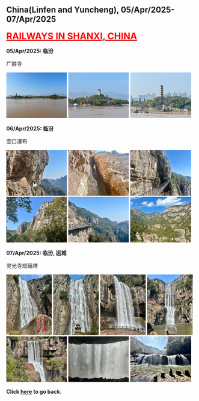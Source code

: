 ## China(Linfen and Yuncheng), 05/Apr/2025-07/Apr/2025

**[<font color=red size=5><u>RAILWAYS IN SHANXI, CHINA</u></font>](https://wqgcx.github.io/transport/20250405CN/CR/)**

**05/Apr/2025: 临汾**

广胜寺

<img src="../20250227CN_photos/IMG_7301.jpeg" width="32%">
<img src="../20250227CN_photos/IMG_7304.jpeg" width="32%">
<img src="../20250227CN_photos/IMG_7306.jpeg" width="32%">

**06/Apr/2025: 临汾**

壶口瀑布

<img src="../20250227CN_photos/IMG_7384.jpeg" width="32%">
<img src="../20250227CN_photos/IMG_7387.jpeg" width="32%">
<img src="../20250227CN_photos/IMG_7389.jpeg" width="32%">
<img src="../20250227CN_photos/IMG_7390.jpeg" width="32%">
<img src="../20250227CN_photos/IMG_7392.jpeg" width="32%">
<img src="../20250227CN_photos/IMG_7394.jpeg" width="32%">

**07/Apr/2025: 临汾, 运城**

灵光寺琉璃塔

<img src="../20250227CN_photos/IMG_7478.jpeg" width="24%">
<img src="../20250227CN_photos/IMG_7493.jpeg" width="24%">
<img src="../20250227CN_photos/IMG_7500.jpeg" width="24%">
<img src="../20250227CN_photos/IMG_7508.jpeg" width="24%">
<img src="../20250227CN_photos/IMG_7497.jpeg" width="32%">
<img src="../20250227CN_photos/IMG_7502.jpeg" width="32%">
<img src="../20250227CN_photos/IMG_7512.jpeg" width="32%">

**Click [here](https://wqgcx.github.io/transport/) to go back.**
